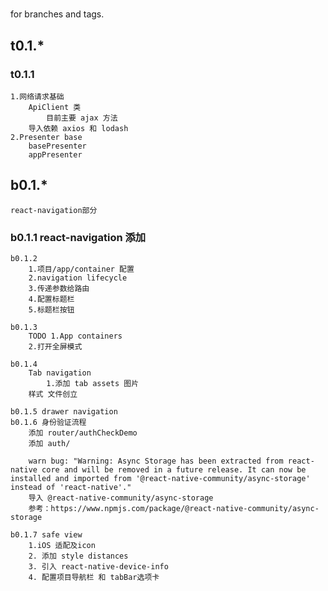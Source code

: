 #
 for branches and tags.

## t0.1.*

### t0.1.1
    1.网络请求基础
        ApiClient 类
            目前主要 ajax 方法
        导入依赖 axios 和 lodash
    2.Presenter base
        basePresenter
        appPresenter

## b0.1.*
    react-navigation部分

### b0.1.1 react-navigation 添加

    b0.1.2
        1.项目/app/container 配置
        2.navigation lifecycle
        3.传递参数给路由
        4.配置标题栏
        5.标题栏按钮

    b0.1.3 
        TODO 1.App containers
        2.打开全屏模式

    b0.1.4 
        Tab navigation
            1.添加 tab assets 图片
        样式 文件创立

    b0.1.5 drawer navigation
    b0.1.6 身份验证流程
        添加 router/authCheckDemo
        添加 auth/
        
        warn bug: "Warning: Async Storage has been extracted from react-native core and will be removed in a future release. It can now be installed and imported from '@react-native-community/async-storage' instead of 'react-native'."
        导入 @react-native-community/async-storage
        参考：https://www.npmjs.com/package/@react-native-community/async-storage

    b0.1.7 safe view
        1.iOS 适配及icon
        2. 添加 style distances
        3. 引入 react-native-device-info
        4. 配置项目导航栏 和 tabBar选项卡
